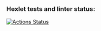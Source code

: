 ### Hexlet tests and linter status:
[![Actions Status](https://github.com/arslnmrzv/python-project-49/actions/workflows/hexlet-check.yml/badge.svg)](https://github.com/arslnmrzv/python-project-49/actions)